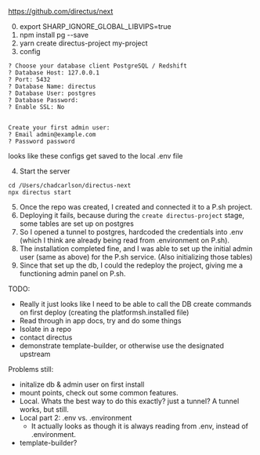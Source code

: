 https://github.com/directus/next

0. export SHARP_IGNORE_GLOBAL_LIBVIPS=true
1. npm install pg --save
2. yarn create directus-project my-project
3. config
```
? Choose your database client PostgreSQL / Redshift
? Database Host: 127.0.0.1
? Port: 5432
? Database Name: directus
? Database User: postgres
? Database Password: 
? Enable SSL: No


Create your first admin user:
? Email admin@example.com
? Password password
```

looks like these configs get saved to the local .env file

4. Start the server
  ```
  cd /Users/chadcarlson/directus-next
  npx directus start
  ```

5. Once the repo was created, I created and connected it to a P.sh project. 
6. Deploying it fails, because during the `create directus-project` stage, some tables are set up on postgres
7. So I opened a tunnel to postgres, hardcoded the credentials into .env (which I think are already being read from .environment on P.sh).
8. The installation completed fine, and I was able to set up the initial admin user (same as above) for the P.sh service. (Also initializing those tables)
9. Since that set up the db, I could the redeploy the project, giving me a functioning admin panel on P.sh.

TODO:

- Really it just looks like I need to be able to call the DB create commands on first deploy (creating the platformsh.installed file)
- Read through in app docs, try and do some things
- Isolate in a repo
- contact directus
- demonstrate template-builder, or otherwise use the designated upstream 

Problems still:
- initalize db & admin user on first install
- mount points, check out some common features.
- Local. Whats the best way to do this exactly? just a tunnel? A tunnel works, but still. 
- Local part 2: .env vs. .environment
  - It actually looks as though it is always reading from .env, instead of .environment. 
- template-builder? 